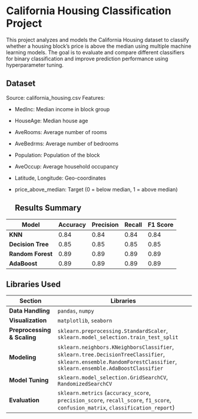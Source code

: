 <H1>California Housing Classification Project</H1>
This project analyzes and models the California Housing dataset to classify whether a housing block’s price is above the median using multiple machine learning models. The goal is to evaluate and compare different classifiers for binary classification and improve prediction performance using hyperparameter tuning.

<H2>Dataset</H2>
Source: california_housing.csv
Features:

- MedInc: Median income in block group
- HouseAge: Median house age
- AveRooms: Average number of rooms
- AveBedrms: Average number of bedrooms
- Population: Population of the block
- AveOccup: Average household occupancy
- Latitude, Longitude: Geo-coordinates
- price_above_median: Target (0 = below median, 1 = above median)

  <H2>Results Summary</H2>

| Model             | Accuracy | Precision | Recall | F1 Score |
| ----------------- | -------- | --------- | ------ | -------- |
| **KNN**           | 0.84     | 0.84      | 0.84   | 0.84     |
| **Decision Tree** | 0.85     | 0.85      | 0.85   | 0.85     |
| **Random Forest** | 0.89     | 0.89      | 0.89   | 0.89     |
| **AdaBoost**      | 0.89     | 0.89      | 0.89   | 0.89     |


<H2>Libraries Used</H2>

| Section                     | Libraries                                                                                                                                                         |
| --------------------------- | ----------------------------------------------------------------------------------------------------------------------------------------------------------------- |
| **Data Handling**           | `pandas`, `numpy`                                                                                                                                                 |
| **Visualization**           | `matplotlib`, `seaborn`                                                                                                                                           |
| **Preprocessing & Scaling** | `sklearn.preprocessing.StandardScaler`, `sklearn.model_selection.train_test_split`                                                                                |
| **Modeling**                | `sklearn.neighbors.KNeighborsClassifier`, `sklearn.tree.DecisionTreeClassifier`, `sklearn.ensemble.RandomForestClassifier`, `sklearn.ensemble.AdaBoostClassifier` |
| **Model Tuning**            | `sklearn.model_selection.GridSearchCV`, `RandomizedSearchCV`                                                                                                      |
| **Evaluation**              | `sklearn.metrics` (`accuracy_score`, `precision_score`, `recall_score`, `f1_score`, `confusion_matrix`, `classification_report`)                                  |
